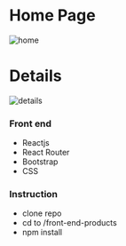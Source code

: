 # Home Page

![home](https://user-images.githubusercontent.com/27458911/114805164-580e9b80-9d57-11eb-8dbd-e3c85edc3430.png)

# Details

![details](https://user-images.githubusercontent.com/27458911/114804949-0108c680-9d57-11eb-8a35-1816902a5fc5.png)

### Front end
* Reactjs
* React Router
* Bootstrap
* CSS

### Instruction
* clone repo 
* cd to /front-end-products
* npm install
